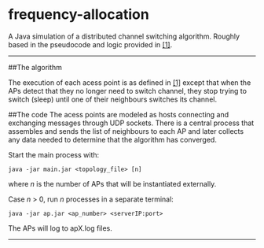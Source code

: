 frequency-allocation
====================

A Java simulation of a distributed channel switching algorithm. Roughly based in the pseudocode and logic provided in [[1]](http://ieeexplore.ieee.org/xpl/articleDetails.jsp?arnumber=4711105).

---

##The algorithm

The execution of each acess point is as defined in [[1]](http://ieeexplore.ieee.org/xpl/articleDetails.jsp?arnumber=4711105) except that when the APs detect that they no longer need to switch channel, they stop trying to switch (sleep) until one of their neighbours switches its channel.

##The code
The acess points are modeled as hosts connecting and exchanging messages through UDP sockets. There is a central process that assembles and sends the list of neighbours to each AP and later collects any data needed to determine that the algorithm has converged. 

Start the main process with:

```
java -jar main.jar <topology_file> [n]
```

where *n* is the number of APs that will be instantiated externally.

Case *n* > 0, run *n* processes in a separate terminal:

```
java -jar ap.jar <ap_number> <serverIP:port>
```

The APs will log to apX.log files.

---
